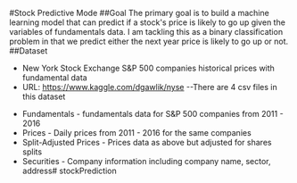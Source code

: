 #Stock Predictive Mode
##Goal
The primary goal is to build a machine learning model that can predict if a stock's price is likely to go up given the variables of fundamentals data. I     am tackling this as a binary classification problem in that we predict either the next year price is likely to go up or not.
##Dataset
- New York Stock Exchange S&P 500 companies historical prices with fundamental data
- URL: https://www.kaggle.com/dgawlik/nyse
--There are 4 csv files in this dataset
* Fundamentals - fundamentals data for S&P 500 companies from 2011 - 2016
* Prices - Daily prices from 2011 - 2016 for the same companies
* Split-Adjusted Prices - Prices data as above but adjusted for shares splits
* Securities - Company information including company name, sector, address# stockPrediction
  

